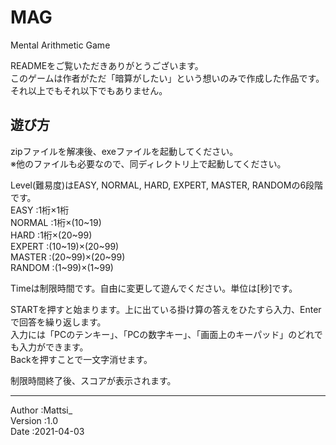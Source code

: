 # MAG
Mental Arithmetic Game

READMEをご覧いただきありがとうございます。  
このゲームは作者がただ「暗算がしたい」という想いのみで作成した作品です。それ以上でもそれ以下でもありません。

## 遊び方
zipファイルを解凍後、exeファイルを起動してください。  
※他のファイルも必要なので、同ディレクトリ上で起動してください。

Level(難易度)はEASY, NORMAL, HARD, EXPERT, MASTER, RANDOMの6段階です。  
EASY	:1桁×1桁  
NORMAL	:1桁×(10\~19)  
HARD	:1桁×(20\~99)  
EXPERT	:(10\~19)×(20\~99)  
MASTER	:(20\~99)×(20\~99)  
RANDOM	:(1\~99)×(1\~99)  

Timeは制限時間です。自由に変更して遊んでください。単位は[秒]です。

STARTを押すと始まります。上に出ている掛け算の答えをひたすら入力、Enterで回答を繰り返します。  
入力には「PCのテンキー」、「PCの数字キー」、「画面上のキーパッド」のどれでも入力ができます。  
Backを押すことで一文字消せます。

制限時間終了後、スコアが表示されます。

***
Author	:Mattsi_  
Version	:1.0  
Date	:2021-04-03
